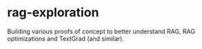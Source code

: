 # rag-exploration
Building various proofs of concept to better understand RAG, RAG optimizations and TextGrad (and similar).
